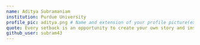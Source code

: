 ```yaml
---
name: Aditya Subramaniam
institution: Purdue University
profile_pic: aditya.png # Name and extension of your profile picture(ex. mona.png) The picture must be squared and 544px on width and height.
quote: Every setback is an opportunity to create your own story and inspire those fighting around you # no longer than 100 characters, avoid using quotes(") to guarantee the format remains the same.
github_user: subram43
---
```

